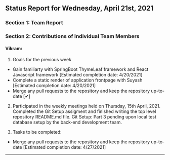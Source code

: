 ## Status Report for Wednesday, April 21st, 2021

### Section 1: Team Report
  
### Section 2: Contributions of Individual Team Members
  
#### Vikram:
1. Goals for the previous week 
  - Gain familiarty with SpringBoot ThymeLeaf framework and React Javascript framework [Estimated completion date: 4/20/2021]
  - Complete a static render of application frontpage with Suyash [Estimated completion date: 4/20/2021]
  - Merge any pull requests to the repository and keep the repository up-to-date [✔] 

2. Participated in the weekly meetings held on Thursday, 15th April, 2021. Completed the Git Setup assigment and finished writing the top level repository README.md file. Git Setup: Part 3 pending upon local test database setup by the back-end development team.

3. Tasks to be completed:
  - Merge any pull requests to the repository and keep the repository up-to-date [Estimated completion date: 4/27/2021] 

  ---
